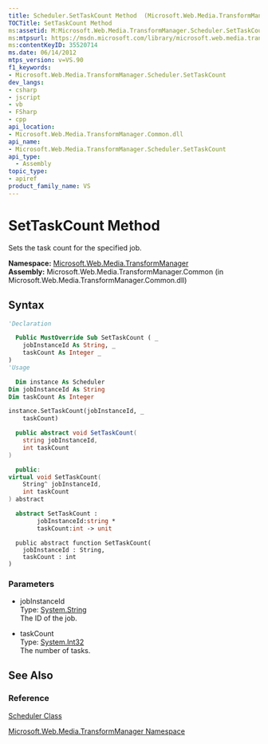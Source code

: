 ```yaml
---
title: Scheduler.SetTaskCount Method  (Microsoft.Web.Media.TransformManager)
TOCTitle: SetTaskCount Method
ms:assetid: M:Microsoft.Web.Media.TransformManager.Scheduler.SetTaskCount(System.String,System.Int32)
ms:mtpsurl: https://msdn.microsoft.com/library/microsoft.web.media.transformmanager.scheduler.settaskcount(v=VS.90)
ms:contentKeyID: 35520714
ms.date: 06/14/2012
mtps_version: v=VS.90
f1_keywords:
- Microsoft.Web.Media.TransformManager.Scheduler.SetTaskCount
dev_langs:
- csharp
- jscript
- vb
- FSharp
- cpp
api_location:
- Microsoft.Web.Media.TransformManager.Common.dll
api_name:
- Microsoft.Web.Media.TransformManager.Scheduler.SetTaskCount
api_type:
  - Assembly
topic_type:
- apiref
product_family_name: VS
---
```


# SetTaskCount Method

Sets the task count for the specified job.

**Namespace:**  [Microsoft.Web.Media.TransformManager](microsoft-web-media-transformmanager-namespace.md)  
**Assembly:**  Microsoft.Web.Media.TransformManager.Common (in Microsoft.Web.Media.TransformManager.Common.dll)

## Syntax

```vb
'Declaration

  Public MustOverride Sub SetTaskCount ( _
    jobInstanceId As String, _
    taskCount As Integer _
)
'Usage

  Dim instance As Scheduler
Dim jobInstanceId As String
Dim taskCount As Integer

instance.SetTaskCount(jobInstanceId, _
    taskCount)
```

```csharp
  public abstract void SetTaskCount(
    string jobInstanceId,
    int taskCount
)
```

```cpp
  public:
virtual void SetTaskCount(
    String^ jobInstanceId, 
    int taskCount
) abstract
```

``` fsharp
  abstract SetTaskCount : 
        jobInstanceId:string * 
        taskCount:int -> unit 
```

```jscript
  public abstract function SetTaskCount(
    jobInstanceId : String, 
    taskCount : int
)
```

### Parameters

  - jobInstanceId  
    Type: [System.String](https://msdn.microsoft.com/library/s1wwdcbf)  
    The ID of the job.  

<!-- end list -->

  - taskCount  
    Type: [System.Int32](https://msdn.microsoft.com/library/td2s409d)  
    The number of tasks.  

## See Also

### Reference

[Scheduler Class](scheduler-class-microsoft-web-media-transformmanager.md)

[Microsoft.Web.Media.TransformManager Namespace](microsoft-web-media-transformmanager-namespace.md)
